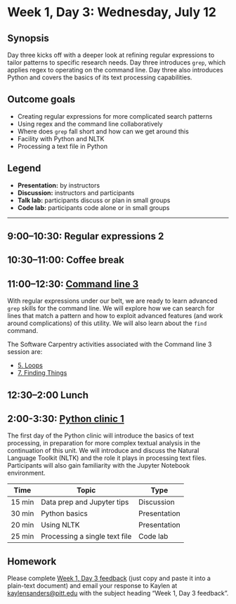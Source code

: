 # Week 1, Day 3: Wednesday, July 12

## Synopsis

Day three kicks off with a deeper look at refining regular expressions to tailor patterns to specific research needs. Day three introduces `grep`, which applies regex to operating on the command line. Day three also introduces Python and covers the basics of its text processing capabilities. 

## Outcome goals

* Creating regular expressions for more complicated search patterns
* Using regex and the command line collaboratively
* Where does `grep` fall short and how can we get around this
* Facility with Python and NLTK
* Processing a text file in Python

## Legend

* **Presentation:** by instructors
* **Discussion:** instructors and participants
* **Talk lab:** participants discuss or plan in small groups
* **Code lab:** participants code alone or in small groups

______

## 9:00–10:30: Regular expressions 2

## 10:30–11:00: Coffee break

## 11:00–12:30: [Command line 3](command_line_3_djb.md)

With regular expressions under our belt, we are ready to learn advanced `grep` skills for the command line. We will explore how we can search for lines that match a pattern and how to exploit advanced features (and work around complications) of this utility. We will also learn about the `find` command. 

The Software Carpentry activities associated with the Command line 3 session are:

* [5. Loops](http://swcarpentry.github.io/shell-novice/05-loop/)
* [7. Finding Things ](http://swcarpentry.github.io/shell-novice/07-find/)

## 12:30–2:00 Lunch

## 2:00-3:30: [Python clinic 1](Python_Clinic_Day_1.html)

The first day of the Python clinic will introduce the basics of text processing, in preparation for more complex textual analysis in the continuation of this unit. We will introduce and discuss the Natural Language Toolkit (NLTK) and the role it plays in processing text files. Participants will also gain familiarity with the Jupyter Notebook environment.

Time | Topic | Type
---- | ----  | ----
15 min | Data prep and Jupyter tips | Discussion
30 min | Python basics | Presentation
20 min | Using NLTK | Presentation
25 min | Processing a single text file | Code lab

## Homework

Please complete [Week 1, Day 3 feedback](week_1_day_3_feedback.md) (just copy and paste it into a plain-text document) and email your response to Kaylen at [kaylensanders@pitt.edu](mailto:kaylensanders@pitt.edu) with the subject heading “Week 1, Day 3 feedback”.
